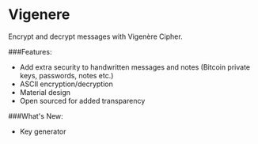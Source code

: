 # Vigenere
Encrypt and decrypt messages with Vigenère Cipher.

###Features:
- Add extra security to handwritten messages and notes (Bitcoin private keys, passwords, notes etc.)
- ASCII encryption/decryption
- Material design
- Open sourced for added transparency

###What's New:
- Key generator